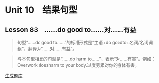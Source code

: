 ﻿ # Unit 10　结果句型
 ## Lesson 83　……do good to……对……有益
 
> 句型“……do good to……”的标准形式是“主语+do goodto+名词/名词词组”，翻译为“……对……有益”。

> 与本句型相反的句型是“……do harm to……”，表示“对……有害”。例如：Overwork doesharm to your body.过度劳累对你的身体有害。


 [生成题库](./question/f083.json)